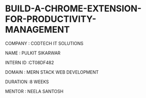 # BUILD-A-CHROME-EXTENSION-FOR-PRODUCTIVITY-MANAGEMENT

COMPANY : CODTECH IT SOLUTIONS

NAME  : PULKIT SIKARWAR

INTERN ID  :CT08DF482

DOMAIN  : MERN STACK WEB DEVELOPMENT

DURATION :8 WEEKS

MENTOR : NEELA SANTOSH

